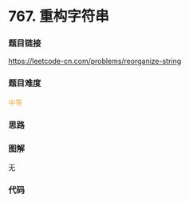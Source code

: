 # 767. 重构字符串

### 题目链接

https://leetcode-cn.com/problems/reorganize-string

### 题目难度

<font color=#F0AD4E>中等</font>

### 思路



### 图解

无

### 代码

```python
```